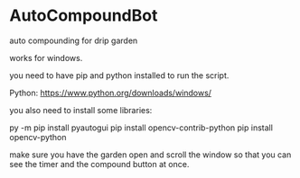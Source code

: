 # AutoCompoundBot
auto compounding for drip garden


works for windows.

you need to have pip and python installed to run the script.

Python: https://www.python.org/downloads/windows/

you also need to install some libraries:

py -m pip install pyautogui
pip install opencv-contrib-python
pip install opencv-python

make sure you have the garden open and scroll the window so that you can see the timer and the compound button at once.
